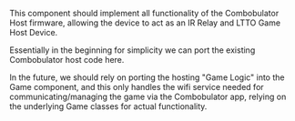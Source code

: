 This component should implement all functionality of the Combobulator Host firmware, allowing the device to act as an IR Relay and LTTO Game Host Device.

Essentially in the beginning for simplicity we can port the existing Combobulator host code here.

In the future, we should rely on porting the hosting "Game Logic" into the Game component, and this only handles the wifi service needed for communicating/managing the game via the Combobulator app, relying on the underlying Game classes for actual functionality.

